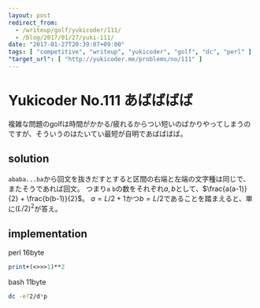 ```yaml
---
layout: post
redirect_from:
  - /writeup/golf/yukicoder/111/
  - /blog/2017/01/27/yuki-111/
date: "2017-01-27T20:39:07+09:00"
tags: [ "competitive", "writeup", "yukicoder", "golf", "dc", "perl" ]
"target_url": [ "http://yukicoder.me/problems/no/111" ]
---
```


# Yukicoder No.111 あばばばば

複雑な問題のgolfは時間がかかる/疲れるからつい短いのばかりやってしまうのですが、そういうのはたいてい最短が自明であばばばば。

## solution

`ababa...ba`から回文を抜きだすとすると区間の右端と左端の文字種は同じで、またそうであれば回文。
つまり`a` `b`の数をそれぞれ$a,b$として、$\frac{a(a-1)}{2} + \frac{b(b-1)}{2}$。
$a = L/2+1$かつ$b = L/2$であることを踏まえると、単に$(L/2)^2$が答え。

## implementation

perl $16$byte

``` perl
print+(<>>>1)**2
```

bash $11$byte

``` sh
dc -e?2/d*p
```
